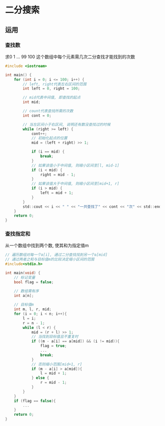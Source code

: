 <!--
 * @Description: 
 * @Version: 1.0
 * @Author: DaLao
 * @Email: dalao@xxx.com
 * @Date: 2021-11-16 23:14:50
 * @LastEditors: dalao_li
 * @LastEditTime: 2023-04-16 22:52:15
-->

# 二分搜索


## 运用


### 查找数

求0 1 ... 99 100 这个数组中每个元素需几次二分查找才能找到的次数

```c
#include <iostream>

int main() {
    for (int i = 0; i <= 100; i++) {
        // left, right代表左右区间的范围
        int left = 0, right = 100;

        // mid代表中间值, 即查找的起点
        int mid;

        // count代表查找所需的次数
        int cont = 0;

        // 当左区间小于右区间, 说明还有数没查找过的时候
        while (right >= left) {
            cont++;
            // 初始化起点的位置
            mid = (left + right) >> 1;

            if (i == mid) {
                break;
            }
            // 如果该值小于中间值, 则缩小区间至[l, mid-1]
            if (i < mid) {
                right = mid - 1;
            }
            // 如果该值大于中间值, 则缩小区间至[mid+1, r]
            if (i > mid) {
                left = mid + 1;
            }
        }
        std::cout << i << " " << "一共查找了" << cont << "次" << std::endl;
    }
    return 0;
}
```


### 查找指定和


从一个数组中找到两个数, 使其和为指定值m

```c
// 遍历数组对每一个a[i], 通过二分查找找到另一个a[mid]
// 通过两者之和与目标值m的比较决定缩小区间的范围
#include<stdio.h>

int main(void) {
    // 标记变量
    bool flag = false;

    // 数组需有序
    int a[n];
    
    // 目标值m
    int m, l, r, mid;
    for (i = 0; i < n; i++){
        l = i;
        r = n - 1;
        while (l < r) {
            mid = (r + l) >> 1;
            // 当找到目标值且不重复时
            if ((m - a[i] == a[mid]) && (i != mid)){
                flag = true;
                ...
                break;
            }
            // 否则缩小范围[mid+1, r]
            if (m - a[i] > a[mid]){
                l = mid + 1;
            } else {
                r = mid - 1;
            }
        }
    }
    if (flag == false){
        ...
    }
    return 0;
}
```
